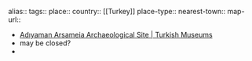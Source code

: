 alias::
tags::
place::
country:: [[Turkey]] 
place-type::
nearest-town::
map-url::
- [Adıyaman Arsameia Archaeological Site | Turkish Museums](https://turkishmuseums.com/museum/detail/1928-adiyaman-arsameia-archaeological-site/1928/4)
- may be closed?
-